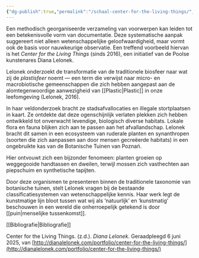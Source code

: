 ```yaml
---
{"dg-publish":true,"permalink":"/schaal-center-for-the-living-things/","dgPassFrontmatter":true}
---
```


Een methodisch georganiseerde verzameling van voorwerpen kan leiden tot een betekenisvolle vorm van documentatie. Deze systematische aanpak suggereert niet alleen wetenschappelijke geloofwaardigheid, maar vormt ook de basis voor nauwkeurige observatie. Een treffend voorbeeld hiervan is het _Center for the Living Things_ (sinds 2016), een initiatief van de Poolse kunstenares Diana Lelonek.

Lelonek onderzoekt de transformatie van de traditionele biosfeer naar wat zij de _plastisfeer_ noemt — een term die verwijst naar micro- en macrobiotische gemeenschappen die zich hebben aangepast aan de alomtegenwoordige aanwezigheid van [[Plastic\|Plastic]] in onze leefomgeving (Lelonek, 2016).

In haar veldonderzoek bracht ze stadsafvallocaties en illegale stortplaatsen in kaart. Ze ontdekte dat deze ogenschijnlijk verlaten plekken zich hebben ontwikkeld tot onverwacht levendige, biologisch diverse habitats. Lokale flora en fauna blijken zich aan te passen aan het afvallandschap. Lelonek bracht dit samen in een ecosysteem van ruderale planten en synanthropen (soorten die zich aanpassen aan door mensen gecreëerde habitats) in een ongebruikte kas van de Botanische Tuinen van Poznań.

Hier ontvouwt zich een bijzonder fenomeen: planten groeien op weggegooide handtassen en dweilen, terwijl mossen zich vasthechten aan piepschuim en synthetische tapijten.

Door deze organismen te presenteren binnen de traditionele taxonomie van botanische tuinen, stelt Lelonek vragen bij de bestaande classificatiesystemen van wetenschappelijke kennis. Haar werk legt de kunstmatige lijn bloot tussen wat wij als ‘natuurlijk’ en ‘kunstmatig’ beschouwen in een wereld die onherroepelijk getekend is door [[puin\|menselijke tussenkomst]].

[[Bibliografie\|Bibliografie]]

Center for the Living Things. (z.d.). _Diana Lelonek_. Geraadpleegd 6 juni 2025, van [http://dianalelonek.com/portfolio/center-for-the-living-things/](http://dianalelonek.com/portfolio/center-for-the-living-things/)